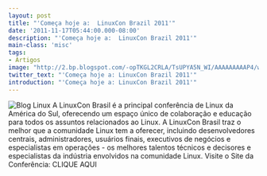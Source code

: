 ```yaml
---
layout: post
title: "'Começa hoje a:  LinuxCon Brazil 2011'"
date: '2011-11-17T05:44:00.000-08:00'
description: "'Começa hoje a:  LinuxCon Brazil 2011'"
main-class: 'misc'
tags:
- Artigos
image: "http://2.bp.blogspot.com/-opTKGL2CRLA/TsUPYA5N_WI/AAAAAAAAAP4/wfQ0D2YRVjE/s72-c/header_linuxcon_br.png"
twitter_text: "'Começa hoje a: LinuxCon Brazil 2011'"
introduction: "'Começa hoje a: LinuxCon Brazil 2011'"
---
```

![Blog Linux](http://2.bp.blogspot.com/-opTKGL2CRLA/TsUPYA5N_WI/AAAAAAAAAP4/wfQ0D2YRVjE/s640/header_linuxcon_br.png "Blog Linux")
A LinuxCon Brasil é a principal conferência de Linux da América do Sul,  oferecendo um espaço único de colaboração e educação para todos os  assuntos relacionados ao Linux. A LinuxCon Brasil traz o melhor que a  comunidade Linux tem a oferecer, incluindo desenvolvedores centrais,  administradores, usuários finais, executivos de negócios e especialistas  em operações - os melhores talentos técnicos e decisores e  especialistas da indústria envolvidos na comunidade Linux.
Visite o Site da Conferência: CLIQUE AQUI 
